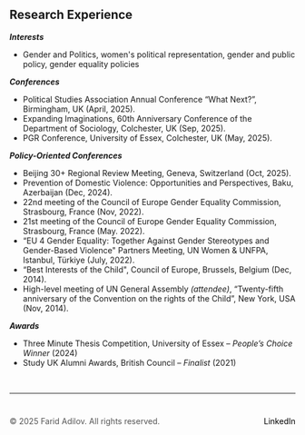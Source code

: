 ## Research Experience 

**_Interests_**

+ Gender and Politics, women's political representation, gender and public policy, gender equality policies
 
**_Conferences_**

+ Political Studies Association Annual Conference “What Next?”, Birmingham, UK (April, 2025).
+ Expanding Imaginations, 60th Anniversary Conference of the Department of Sociology, Colchester, UK (Sep, 2025).
+ PGR Conference, University of Essex, Colchester, UK (May, 2025).

 **_Policy-Oriented Conferences_**
+ Beijing 30+ Regional Review Meeting, Geneva, Switzerland (Oct, 2025).
+ Prevention of Domestic Violence: Opportunities and Perspectives, Baku, Azerbaijan (Dec, 2024).
+ 22nd meeting of the Council of Europe Gender Equality Commission, Strasbourg, France (Nov, 2022).
+ 21st meeting of the Council of Europe Gender Equality Commission, Strasbourg, France (May. 2022).
+ “EU 4 Gender Equality: Together Against Gender Stereotypes and Gender-Based Violence" Partners Meeting, UN Women & UNFPA, Istanbul, Türkiye (July, 2022).
+ “Best Interests of the Child", Council of Europe, Brussels, Belgium (Dec, 2014).
+ High-level meeting of UN General Assembly _(attendee)_, “Twenty-fifth anniversary of the Convention on the rights of the Child”, New York, USA (Nov, 2014).

**_Awards_**
+ Three Minute Thesis Competition, University of Essex – _People’s Choice Winner_ (2024)
+ Study UK Alumni Awards, British Council – _Finalist_ (2021)
  
 &nbsp;  <!-- This creates a blank space -->
 
---

<div style="margin-top: 40px; font-size: 14px; color: #555;">
  <p>
    © 2025 Farid Adilov. All rights reserved.
    <span style="float: right;">
      <a href="https://www.linkedin.com/in/faridadilov/" target="_blank" style="color: black; text-decoration: none;">LinkedIn</a>
    </span>
  </p>
</div>

